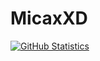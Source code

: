 # MicaxXD
[![GitHub Statistics](https://github-readme-stats.vercel.app/api?username=MicaxXDgh)](https://github.com/anuraghazra/github-readme-stats)
